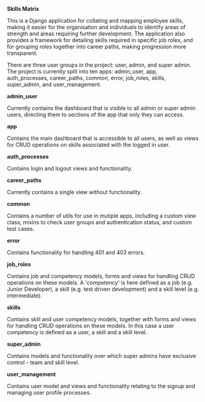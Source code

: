 **Skills Matrix**

This is a Django application for collating and mapping employee skills, making it easier for the organisation and individuals to identify areas of strength and areas requiring further development.  The application also provides a framework for detailing skills required in specific job roles, and for grouping roles together into career paths, making progression more transparent.

There are three user groups in the project: user, admin, and super admin.  The project is currently split into ten apps: admin_user, app, auth_processes, career_paths, common, error, job_roles, skills, super_admin, and user_management.

**admin_user**

Currently contains the dashboard that is visible to all admin or super admin users, directing them to sections of the app that only they can access.

**app**

Contains the main dashboard that is accessible to all users, as well as views for CRUD operations on skills associated with the logged in user.

**auth_processes**

Contains login and logout views and functionality.

**career_paths**

Currently contains a single view without functionality.

**common**

Contains a number of utils for use in mutiple apps, including a custom view class, mixins to check user groups and authentication status, and custom test cases.

**error**

Contains functionality for handling 401 and 403 errors.

**job_roles**

Contains job and competency models, forms and views for handling CRUD operations on these models.  A 'competency' is here defined as a job (e.g. Junior Developer), a skill (e.g. test driven development) and a skill level (e.g. intermediate).

**skills**

Contains skill and user competency models, together with forms and views for handling CRUD operations on these models.  In this case a user competency is defined as a user, a skill and a skill level.

**super_admin**

Contains models and functionality over which super admins have exclusive control - team and skill level.

**user_management**

Contains user model and views and functionality relating to the signup and managing user profile processes.
